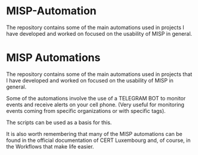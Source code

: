 # MISP-Automation
The repository contains some of the main automations used in projects I have developed and worked on focused on the usability of MISP in general.

# MISP Automations

The repository contains some of the main automations used in projects that I have developed and worked on focused on the usability of MISP in general.

Some of the automations involve the use of a TELEGRAM BOT to monitor events and receive alerts on your cell phone. (Very useful for monitoring events coming from specific organizations or with specific tags).

The scripts can be used as a basis for this.

It is also worth remembering that many of the MISP automations can be found in the official documentation of CERT Luxembourg and, of course, in the Workflows that make life easier.
